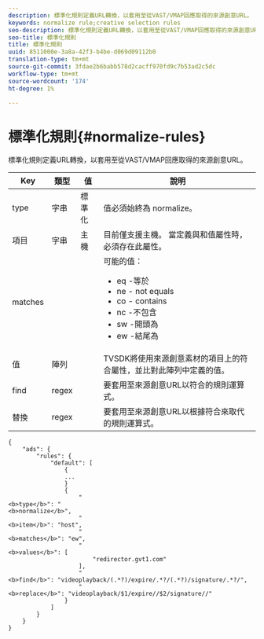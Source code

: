 ```yaml
---
description: 標準化規則定義URL轉換，以套用至從VAST/VMAP回應取得的來源創意URL。
keywords: normalize rule;creative selection rules
seo-description: 標準化規則定義URL轉換，以套用至從VAST/VMAP回應取得的來源創意URL。
seo-title: 標準化規則
title: 標準化規則
uuid: 8511000e-3a8a-42f3-b4be-d069d09112b0
translation-type: tm+mt
source-git-commit: 3fdae2b6babb578d2cacff970fd9c7b53ad2c5dc
workflow-type: tm+mt
source-wordcount: '174'
ht-degree: 1%

---
```



# 標準化規則{#normalize-rules}

標準化規則定義URL轉換，以套用至從VAST/VMAP回應取得的來源創意URL。

<table id="table_ljp_tgx_hz">  
 <thead> 
  <tr> 
   <th class="entry"><b>Key</b></th> 
   <th class="entry"><b>類型</b></th> 
   <th class="entry"><b>值</b></th> 
   <th class="entry"><b>說明</b></th>
  </tr> 
 </thead>
 <tbody> 
  <tr> 
   <td><span class="codeph"> type</span></td> 
   <td><span class="codeph"> 字串</span></td> 
   <td><span class="codeph"> 標準化</span></td> 
   <td>值必須始終為<span class="codeph"> normalize</span>。</td> 
  </tr> 
  <tr> 
   <td><span class="codeph"> 項目</span></td> 
   <td><span class="codeph"> 字串</span></td> 
   <td><span class="codeph"> 主機</span></td> 
   <td>目前僅支援<span class="codeph">主機</span>。 當定義<span class="codeph">與</span>和<span class="codeph">值</span>屬性時，必須存在此屬性。</td> 
  </tr> 
  <tr> 
   <td><span class="codeph"> matches</span></td> 
   <td></td> 
   <td></td> 
   <td>可能的值：
    <ul id="ul_tnf_2hx_hz"> 
     <li><span class="codeph"> eq</span> -等於</li> 
     <li><span class="codeph"> ne</span> - not equals</li> 
     <li><span class="codeph"> co</span> - contains</li> 
     <li><span class="codeph"> nc</span> -不包含</li> 
     <li><span class="codeph"> sw</span> -開頭為</li> 
     <li><span class="codeph"> ew</span> -結尾為</li> 
    </ul></td> 
  </tr> 
  <tr> 
   <td><span class="codeph"> 值</span></td> 
   <td><span class="codeph"> 陣列</span></td> 
   <td></td> 
   <td>TVSDK將使用來源創意素材的<span class="codeph">項目</span>上的<span class="codeph">符合</span>屬性，並比對此陣列中定義的值。</td> 
  </tr> 
  <tr> 
   <td><span class="codeph"> find</span></td> 
   <td><span class="codeph"> regex</span></td> 
   <td></td> 
   <td> 要套用至來源創意URL以符合的規則運算式。</td> 
  </tr> 
  <tr> 
   <td><span class="codeph"> 替換</span></td> 
   <td><span class="codeph"> regex</span></td> 
   <td></td> 
   <td> 要套用至來源創意URL以根據符合來取代的規則運算式。</td> 
  </tr> 
 </tbody> 
</table>

```
{
    "ads": {
        "rules": {
            "default": [
                {
                ...
                }
                {
                    "
<b>type</b>": "
<b>normalize</b>",
                    "
<b>item</b>": "host",
                    "
<b>matches</b>": "ew",
                    "
<b>values</b>": [
                        "redirector.gvt1.com"
                    ],
                    "
<b>find</b>": "videoplayback/(.*?)/expire/.*?/(.*?)/signature/.*?/",
                    "
<b>replace</b>": "videoplayback/$1/expire//$2/signature//"
                }                
            ]
        }
    }
}
```

